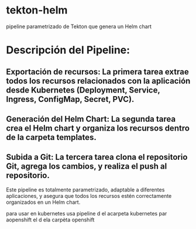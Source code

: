 # tekton-helm
pipeline parametrizado de Tekton que genera un Helm chart 
# Descripción del Pipeline:
## Exportación de recursos: La primera tarea extrae todos los recursos relacionados con la aplicación desde Kubernetes (Deployment, Service, Ingress, ConfigMap, Secret, PVC).
## Generación del Helm Chart: La segunda tarea crea el Helm chart y organiza los recursos dentro de la carpeta templates.
## Subida a Git: La tercera tarea clona el repositorio Git, agrega los cambios, y realiza el push al repositorio.

Este pipeline es totalmente parametrizado, adaptable a diferentes aplicaciones, y asegura que todos los recursos estén correctamente organizados en un Helm chart.

para usar en kubernetes usa pipeline d el acarpeta kubernetes par aopenshift el d ela carpèta openshift
